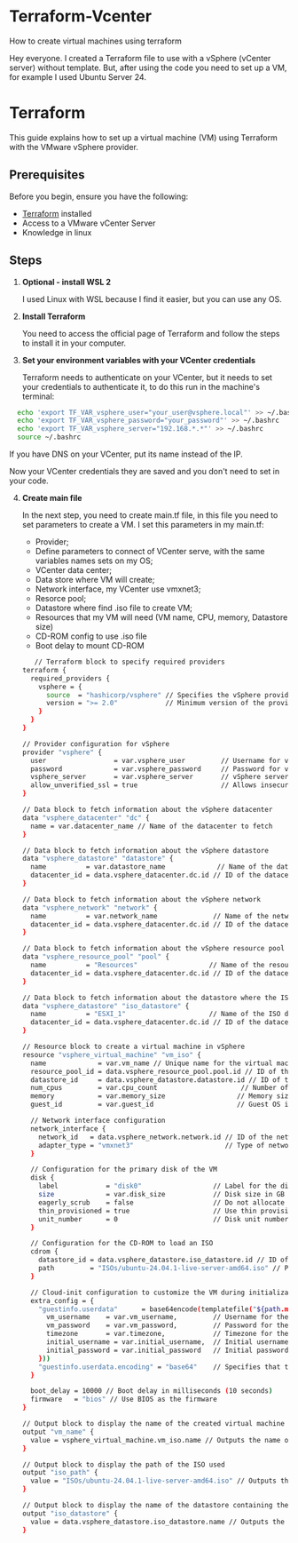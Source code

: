 # Terraform-Vcenter
How to create virtual machines using terraform

Hey everyone. I created a Terraform file to use with a vSphere (vCenter server) without template. But, after using the code you need to set up a VM, for example I used Ubuntu Server 24. 

# Terraform
This guide explains how to set up a virtual machine (VM) using Terraform with the VMware vSphere provider.

## Prerequisites

Before you begin, ensure you have the following:

- [Terraform](https://developer.hashicorp.com/terraform/install) installed
- Access to a VMware vCenter Server
- Knowledge in linux

## Steps

1. **Optional - install WSL 2**

   I used Linux with WSL because I find it easier, but you can use any OS.

2. **Install Terraform**

   You need to access the official page of Terraform and follow the steps to install it in your computer.

3. **Set your environment variables with your VCenter credentials**

   Terraform needs to authenticate on your VCenter, but it needs to set your credentials to authenticate it, to do this run in the machine's terminal:
 
 
 ```bash
   echo 'export TF_VAR_vsphere_user="your_user@vsphere.local"' >> ~/.bashrc
   echo 'export TF_VAR_vsphere_password="your_password"' >> ~/.bashrc
   echo 'export TF_VAR_vsphere_server="192.168.*.*"' >> ~/.bashrc
   source ~/.bashrc
```

If you have DNS on your VCenter, put its name instead of the IP.

Now your VCenter credentials they are saved and you don't need to set in your code.

4. **Create main file**

   In the next step, you need to create main.tf file, in this file you need to set parameters to create a VM. I set this parameters in my main.tf:

      - Provider;
      - Define parameters to connect of VCenter serve, with the same variables names sets on my OS;
      - VCenter data center;
      - Data store where VM will create;
      - Network interface, my VCenter use vmxnet3;
      - Resorce pool;
      - Datastore where find .iso file to create VM;
      - Resources that my VM will need (VM name, CPU, memory, Datastore size)
      - CD-ROM config to use .iso file
      - Boot delay to mount CD-ROM

   ```bash
      // Terraform block to specify required providers
   terraform {
     required_providers {
       vsphere = {
         source  = "hashicorp/vsphere" // Specifies the vSphere provider
         version = ">= 2.0"            // Minimum version of the provider
       }
     }
   }
   
   // Provider configuration for vSphere
   provider "vsphere" {
     user                 = var.vsphere_user         // Username for vSphere authentication
     password             = var.vsphere_password     // Password for vSphere authentication
     vsphere_server       = var.vsphere_server       // vSphere server address
     allow_unverified_ssl = true                     // Allows insecure SSL connections
   }
   
   // Data block to fetch information about the vSphere datacenter
   data "vsphere_datacenter" "dc" {
     name = var.datacenter_name // Name of the datacenter to fetch
   }
   
   // Data block to fetch information about the vSphere datastore
   data "vsphere_datastore" "datastore" {
     name          = var.datastore_name             // Name of the datastore
     datacenter_id = data.vsphere_datacenter.dc.id // ID of the datacenter
   }
   
   // Data block to fetch information about the vSphere network
   data "vsphere_network" "network" {
     name          = var.network_name              // Name of the network
     datacenter_id = data.vsphere_datacenter.dc.id // ID of the datacenter
   }
   
   // Data block to fetch information about the vSphere resource pool
   data "vsphere_resource_pool" "pool" {
     name          = "Resources"                  // Name of the resource pool
     datacenter_id = data.vsphere_datacenter.dc.id // ID of the datacenter
   }
   
   // Data block to fetch information about the datastore where the ISO is located
   data "vsphere_datastore" "iso_datastore" {
     name          = "ESXI_1"                     // Name of the ISO datastore
     datacenter_id = data.vsphere_datacenter.dc.id // ID of the datacenter
   }
   
   // Resource block to create a virtual machine in vSphere
   resource "vsphere_virtual_machine" "vm_iso" {
     name             = var.vm_name // Unique name for the virtual machine
     resource_pool_id = data.vsphere_resource_pool.pool.id // ID of the resource pool
     datastore_id     = data.vsphere_datastore.datastore.id // ID of the datastore
     num_cpus         = var.cpu_count                     // Number of CPUs for the VM
     memory           = var.memory_size                  // Memory size in MB for the VM
     guest_id         = var.guest_id                     // Guest OS identifier
   
     // Network interface configuration
     network_interface {
       network_id   = data.vsphere_network.network.id // ID of the network
       adapter_type = "vmxnet3"                       // Type of network adapter
     }
   
     // Configuration for the primary disk of the VM
     disk {
       label            = "disk0"                  // Label for the disk
       size             = var.disk_size            // Disk size in GB
       eagerly_scrub    = false                    // Do not allocate disk space immediately
       thin_provisioned = true                     // Use thin provisioning
       unit_number      = 0                        // Disk unit number
     }
   
     // Configuration for the CD-ROM to load an ISO
     cdrom {
       datastore_id = data.vsphere_datastore.iso_datastore.id // ID of the datastore containing the ISO
       path         = "ISOs/ubuntu-24.04.1-live-server-amd64.iso" // Path to the ISO file
     }
   
     // Cloud-init configuration to customize the VM during initialization
     extra_config = {
       "guestinfo.userdata"      = base64encode(templatefile("${path.module}/cloud-init.tpl", {
         vm_username    = var.vm_username,         // Username for the VM
         vm_password    = var.vm_password,         // Password for the VM
         timezone       = var.timezone,            // Timezone for the VM
         initial_username = var.initial_username,  // Initial username for the VM
         initial_password = var.initial_password   // Initial password for the VM
       }))
       "guestinfo.userdata.encoding" = "base64"    // Specifies that the userdata is base64 encoded
     }
   
     boot_delay = 10000 // Boot delay in milliseconds (10 seconds)
     firmware   = "bios" // Use BIOS as the firmware
   }
   
   // Output block to display the name of the created virtual machine
   output "vm_name" {
     value = vsphere_virtual_machine.vm_iso.name // Outputs the name of the VM
   }
   
   // Output block to display the path of the ISO used
   output "iso_path" {
     value = "ISOs/ubuntu-24.04.1-live-server-amd64.iso" // Outputs the ISO path
   }
   
   // Output block to display the name of the datastore containing the ISO
   output "iso_datastore" {
     value = data.vsphere_datastore.iso_datastore.name // Outputs the name of the ISO datastore
   }
   ```

   

    

   